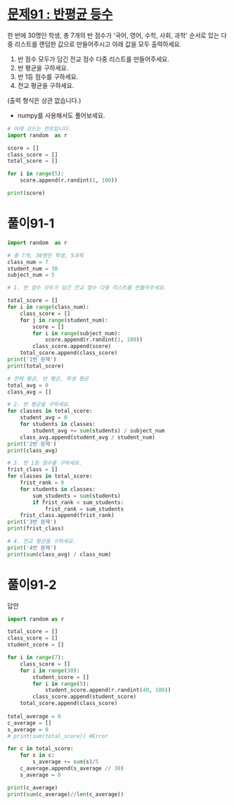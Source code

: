 # [문제91 : 반평균 등수](https://www.notion.so/91-c2b847e7562f469ab849cf00104127ec)

한 반에 30명인 학생, 총 7개의 반 점수가 '국어, 영어, 수학, 사회, 과학' 순서로 있는 다중 리스트를 랜덤한 값으로 만들어주시고 아래 값을 모두 출력하세요.

1. 반 점수 모두가 담긴 전교 점수 다중 리스트를 만들어주세요.
2. 반 평균을 구하세요.
3. 반 1등 점수를 구하세요.
4. 전교 평균을 구하세요.

(출력 형식은 상관 없습니다.)

- numpy를 사용해서도 풀어보세요.

``` python
# 아래 코드는 힌트입니다.
import random  as r

score = []
class_score = []
total_score = []

for i in range(5):
    score.append(r.randint(1, 100))

print(score)
```

# 풀이91-1

``` python
import random  as r

# 총 7개, 30명인 학생, 5과목
class_num = 7
student_num = 30
subject_num = 5

# 1. 반 점수 모두가 담긴 전교 점수 다중 리스트를 만들어주세요.

total_score = []
for i in range(class_num):
    class_score = []
    for j in range(student_num):
        score = []
        for i in range(subject_num):
            score.append(r.randint(1, 100))
        class_score.append(score)
    total_score.append(class_score)
print('1번 문제')
print(total_score)

# 전체 평균, 반 평균, 학생 평균
total_avg = 0
class_avg = []

# 2. 반 평균을 구하세요.
for classes in total_score:
    student_avg = 0
    for students in classes:
        student_avg += sum(students) / subject_num
    class_avg.append(student_avg / student_num)
print('2번 문제')
print(class_avg)

# 3. 반 1등 점수를 구하세요.
frist_class = []
for classes in total_score:
    frist_rank = 0
    for students in classes:
        sum_students = sum(students)
        if frist_rank < sum_students:
            frist_rank = sum_students
    frist_class.append(frist_rank)
print('3번 문제')
print(frist_class)

# 4. 전교 평균을 구하세요.
print('4번 문제')
print(sum(class_avg) / class_num)
```

# 풀이91-2

답안

``` python
import random as r

total_score = []
class_score = []
student_score = []

for i in range(7):
    class_score = []
    for i in range(30):
        student_score = []
        for i in range(5):
            student_score.append(r.randint(40, 100))
        class_score.append(student_score)
    total_score.append(class_score)
    
total_average = 0
c_average = []
s_average = 0
# print(sum(total_score)) #Error

for c in total_score:
    for s in c:
        s_average += sum(s)/5
    c_average.append(s_average // 30)
    s_average = 0

print(c_average)
print(sum(c_average)//len(c_average))
```